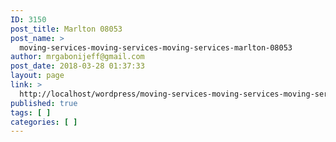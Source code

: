 ```yaml
---
ID: 3150
post_title: Marlton 08053
post_name: >
  moving-services-moving-services-moving-services-marlton-08053
author: mrgabonijeff@gmail.com
post_date: 2018-03-28 01:37:33
layout: page
link: >
  http://localhost/wordpress/moving-services-moving-services-moving-services-marlton-08053/
published: true
tags: [ ]
categories: [ ]
---
```

